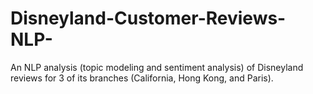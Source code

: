 # Disneyland-Customer-Reviews-NLP-
An NLP analysis (topic modeling and sentiment analysis) of Disneyland reviews for 3 of its branches (California, Hong Kong, and Paris).
